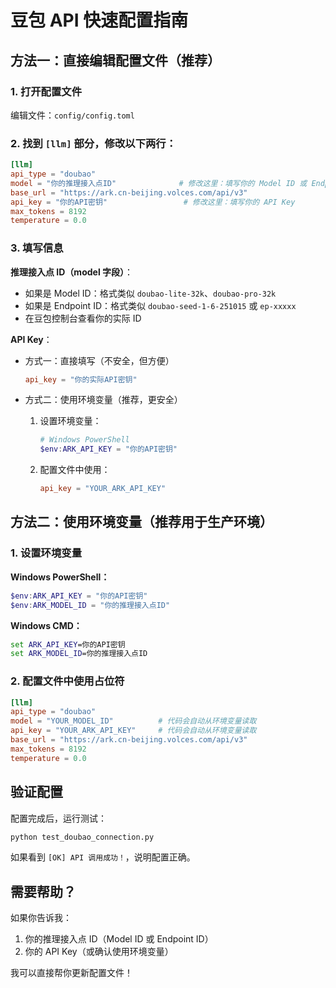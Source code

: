 # 豆包 API 快速配置指南

## 方法一：直接编辑配置文件（推荐）

### 1. 打开配置文件
编辑文件：`config/config.toml`

### 2. 找到 `[llm]` 部分，修改以下两行：

```toml
[llm]
api_type = "doubao"
model = "你的推理接入点ID"              # 修改这里：填写你的 Model ID 或 Endpoint ID
base_url = "https://ark.cn-beijing.volces.com/api/v3"
api_key = "你的API密钥"                 # 修改这里：填写你的 API Key
max_tokens = 8192
temperature = 0.0
```

### 3. 填写信息

**推理接入点 ID（model 字段）**：
- 如果是 Model ID：格式类似 `doubao-lite-32k`、`doubao-pro-32k`
- 如果是 Endpoint ID：格式类似 `doubao-seed-1-6-251015` 或 `ep-xxxxx`
- 在豆包控制台查看你的实际 ID

**API Key**：
- 方式一：直接填写（不安全，但方便）
  ```toml
  api_key = "你的实际API密钥"
  ```

- 方式二：使用环境变量（推荐，更安全）
  1. 设置环境变量：
     ```powershell
     # Windows PowerShell
     $env:ARK_API_KEY = "你的API密钥"
     ```
  2. 配置文件中使用：
     ```toml
     api_key = "YOUR_ARK_API_KEY"
     ```

## 方法二：使用环境变量（推荐用于生产环境）

### 1. 设置环境变量

**Windows PowerShell：**
```powershell
$env:ARK_API_KEY = "你的API密钥"
$env:ARK_MODEL_ID = "你的推理接入点ID"
```

**Windows CMD：**
```cmd
set ARK_API_KEY=你的API密钥
set ARK_MODEL_ID=你的推理接入点ID
```

### 2. 配置文件中使用占位符

```toml
[llm]
api_type = "doubao"
model = "YOUR_MODEL_ID"          # 代码会自动从环境变量读取
api_key = "YOUR_ARK_API_KEY"     # 代码会自动从环境变量读取
base_url = "https://ark.cn-beijing.volces.com/api/v3"
max_tokens = 8192
temperature = 0.0
```

## 验证配置

配置完成后，运行测试：

```bash
python test_doubao_connection.py
```

如果看到 `[OK] API 调用成功！`，说明配置正确。

## 需要帮助？

如果你告诉我：
1. 你的推理接入点 ID（Model ID 或 Endpoint ID）
2. 你的 API Key（或确认使用环境变量）

我可以直接帮你更新配置文件！

